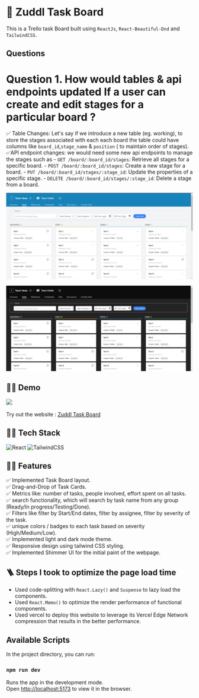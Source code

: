 # 🚀 Zuddl Task Board

This is a Trello task Board built using `ReactJs`, `React-Beautiful-Dnd` and `TailwindCSS`.

## Questions
# Question 1. How would tables & api endpoints updated If a user can create and edit stages for a particular board ?  
:white_check_mark: Table Changes: Let's say if we introduce a new table (eg. working), to store the stages associated with each each board the table could have columns like `board_id`,`stage_name` & `position` ( to maintain order of stages).
:white_check_mark:API endpoint changes: we would need some new api endpoints to manage the stages such as
    - `GET /board/:board_id/stages`: Retrieve all stages for a specific board.
    - `POST /board/:board_id/stages`: Create a new stage for a board.
    - `PUT /board/:board_id/stages/:stage_id`: Update the properties of a specific stage.
    - `DELETE /board/:board_id/stages/:stage_id`: Delete a stage from a board.
    
![Light Mode](src/assets/taskboardlight.jpg)


![Dark Mode](src/assets/taskboarddark.jpg)

## 👨‍💻 Demo

<a href="https://github.com/JatinSingh08/task-board" target="blank">
<img src="https://img.shields.io/website?url=https://www.codingspace.codes&logo=github&style=flat-square" />
</a>

Try out the website : [Zuddl Task Board](https://zuddl-task-board.vercel.app//)

## 👨‍🔧 Tech Stack

![React](https://img.shields.io/badge/react-%2320232a.svg?style=for-the-badge&logo=react&logoColor=%2361DAFB)
![TailwindCSS](https://img.shields.io/badge/tailwindcss-%2338B2AC.svg?style=for-the-badge&logo=tailwind-css&logoColor=white)

## 👨‍💻 Features

:white_check_mark: Implemented Task Board layout.\
:white_check_mark: Drag-and-Drop of Task Cards.\
:white_check_mark: Metrics like: number of tasks, people involved, effort spent on all tasks.\
:white_check_mark: search functionality, which will search by task name from any group (Ready/In progress/Testing/Done).\
:white_check_mark: Filters like filter by Start/End dates, filter by assignee, filter by severity of the task.\
:white_check_mark: unique colors / badges to each task based on severity (High/Medium/Low).\
:white_check_mark: Implemented light and dark mode theme.\
:white_check_mark: Responsive design using tailwind CSS styling.\
:white_check_mark: Implemented Shimmer UI for the initial paint of the webpage.


## 🪜 Steps I took to optimize the page load time

- Used code-splitting with `React.Lazy()` and `Suspense` to lazy load the components.
- Used `React.Memo()` to optimize the render performance of functional components.
- Used vercel to deploy this website to leverage its Vercel Edge Network compression that results in the better performance.

## Available Scripts

In the project directory, you can run:

### `npm run dev`

Runs the app in the development mode.\
Open [http://localhost:5173](http://localhost:5173) to view it in the browser.
